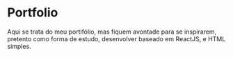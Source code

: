 # Portfolio
 Aqui se trata do meu portifólio, mas fiquem avontade para se inspirarem, pretento como forma de estudo, desenvolver baseado em ReactJS, e HTML simples.
